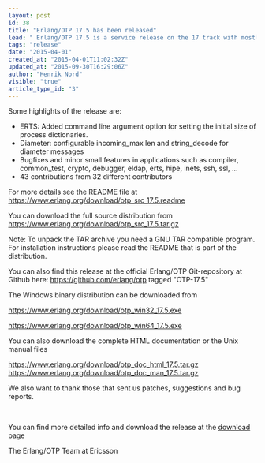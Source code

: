 ```yaml
---
layout: post
id: 38
title: "Erlang/OTP 17.5 has been released"
lead: " Erlang/OTP 17.5 is a service release on the 17 track with mostly bug fixes, but is does contain a number of new features and characteristics improvements as well"
tags: "release"
date: "2015-04-01"
created_at: "2015-04-01T11:02:32Z"
updated_at: "2015-09-30T16:29:06Z"
author: "Henrik Nord"
visible: "true"
article_type_id: "3"
---
```

 Some highlights of the release are:
* ERTS: Added command line argument option for setting the initial size of process dictionaries.
* Diameter: configurable incoming_max len and string_decode for diameter messages
* Bugfixes and minor small features in applications such as compiler, common_test, crypto, debugger, eldap, erts, hipe, inets, ssh, ssl, ...
* 43 contributions from 32 different contributors

 For more details see the README file at <https://www.erlang.org/download/otp_src_17.5.readme>

 You can download the full source distribution from <https://www.erlang.org/download/otp_src_17.5.tar.gz>

 Note: To unpack the TAR archive you need a GNU TAR compatible program. For installation instructions please read the README that is part of the distribution.

 You can also find this release at the official Erlang/OTP Git-repository at Github here: <https://github.com/erlang/otp> tagged "OTP-17.5"

 The Windows binary distribution can be downloaded from

<https://www.erlang.org/download/otp_win32_17.5.exe>

[ https://www.erlang.org/download/otp_win64_17.5.exe ](https://www.erlang.org/download/otp_win64_17.5.exe)

 You can also download the complete HTML documentation or the Unix manual files 

<https://www.erlang.org/download/otp_doc_html_17.5.tar.gz>
<https://www.erlang.org/download/otp_doc_man_17.5.tar.gz>

 We also want to thank those that sent us patches, suggestions and bug reports.

  

 You can find more detailed info and download the release at the [download](https://www.erlang.org/download.html) page

 The Erlang/OTP Team at Ericsson
